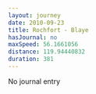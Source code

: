 ```yaml
---
layout: journey
date: 2010-09-23
title: Rochfort - Blaye
hasJournal: no
maxSpeed: 56.1661056
distance: 119.94440832
duration: 381
---
```

No journal entry